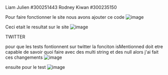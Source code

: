 Liam Julien #300251443
Rodney Kiwan #300235150

Pour faire fonctionner le site nous avons ajouter ce code
![image](https://github.com/LJulien27/seg3503_playground/assets/90732174/fde72dd8-9529-4af8-9a50-790bf512f01a)

Ceci etait le resultat sur le site
![image](https://github.com/LJulien27/seg3503_playground/assets/90732174/b32862b6-7c89-423e-9a21-fb8dfbd15587)

TWITTER

pour que les tests fontionnent sur twitter la fonciton isMentionned doit etre capable de savoir quoi faire avec des multi string et des null alors j'ai fait
ces changements
![image](https://github.com/LJulien27/seg3503_playground/assets/90732174/69cd82a1-665e-48d3-b649-9fdcdc9b4986)


ensuite pour le test
![image](https://github.com/LJulien27/seg3503_playground/assets/90732174/dcaf3a04-43f8-49a4-9484-533e539b44be)

